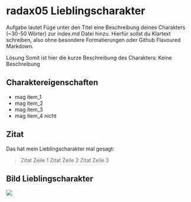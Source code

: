 # radax05 Lieblingscharakter #

Aufgabe lautet
Füge unter den Titel eine Beschreibung deines Charakters (~30-50 Wörter) zur index.md Datei hinzu.
Hierfür sollst du Klartext schreiben, also ohne besondere Formatierungen oder Github Flavoured Markdown.

Lösung
Somit ist hier die kurze Beschreibung des Charakters:  Keine Beschreibung

## Charaktereigenschaften ##
* mag item_1
* mag item_2
* mag item_3
* mag item_4 nicht

## Zitat ##

Das hat mein Lieblingscharakter mal gesagt:
> Zitat Zeile 1
> Zitat Zeile 2
> Zitat Zeile 3

## Bild Lieblingscharakter ##

<img src='https://avatars2.githubusercontent.com/in/15368?s=88&v=4'/>

